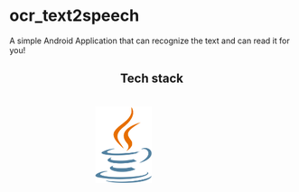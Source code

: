 # ocr_text2speech
A simple Android Application that can recognize the text and can read it for you!

<h2 align="center">Tech stack</h2>
<div align="center" style="padding-top:20px;">
  
<img src="https://github.com/apexx77/ocr_text2speech/blob/master/img/java.png" width=100px style="padding-right:100px;">

</div>
